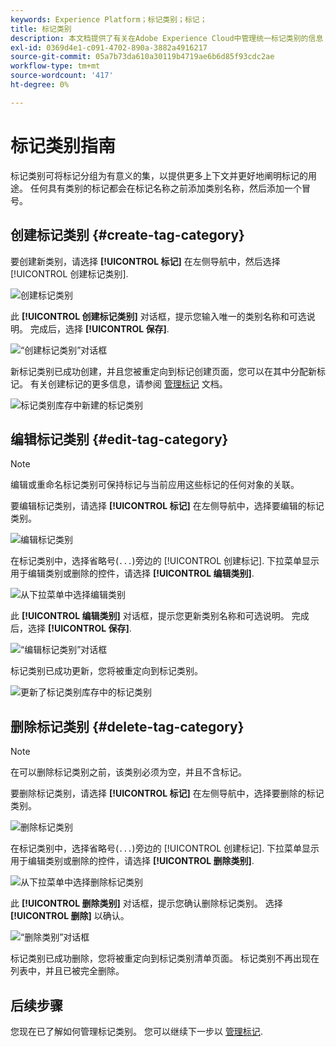 ```yaml
---
keywords: Experience Platform；标记类别；标记；
title: 标记类别
description: 本文档提供了有关在Adobe Experience Cloud中管理统一标记类别的信息
exl-id: 0369d4e1-c091-4702-890a-3882a4916217
source-git-commit: 05a7b73da610a30119b4719ae6b6d85f93cdc2ae
workflow-type: tm+mt
source-wordcount: '417'
ht-degree: 0%

---
```


# 标记类别指南

标记类别可将标记分组为有意义的集，以提供更多上下文并更好地阐明标记的用途。 任何具有类别的标记都会在标记名称之前添加类别名称，然后添加一个冒号。

## 创建标记类别 {#create-tag-category}

要创建新类别，请选择 **[!UICONTROL 标记]** 在左侧导航中，然后选择 [!UICONTROL 创建标记类别].

![创建标记类别](./images/create-tag-category.png)

此 **[!UICONTROL 创建标记类别]** 对话框，提示您输入唯一的类别名称和可选说明。 完成后，选择 **[!UICONTROL 保存]**.

![“创建标记类别”对话框](./images/create-tag-category-dialog.png)

新标记类别已成功创建，并且您被重定向到标记创建页面，您可以在其中分配新标记。 有关创建标记的更多信息，请参阅 [管理标记](./managing-tags.md#create-a-tag-create-tag) 文档。

![标记类别库存中新建的标记类别](./images/new-tag-cateogry-listed.png)

## 编辑标记类别 {#edit-tag-category}

>[!NOTE]
>
>编辑或重命名标记类别可保持标记与当前应用这些标记的任何对象的关联。

要编辑标记类别，请选择 **[!UICONTROL 标记]** 在左侧导航中，选择要编辑的标记类别。

![编辑标记类别](./images/edit-tag-category.png)

在标记类别中，选择省略号(`...`)旁边的 [!UICONTROL 创建标记]. 下拉菜单显示用于编辑类别或删除的控件，请选择 **[!UICONTROL 编辑类别]**.

![从下拉菜单中选择编辑类别](./images/select-edit-tag-category.png)

此 **[!UICONTROL 编辑类别]** 对话框，提示您更新类别名称和可选说明。 完成后，选择 **[!UICONTROL 保存]**.

![“编辑标记类别”对话框](./images/edit-category-dialog.png)

标记类别已成功更新，您将被重定向到标记类别。

![更新了标记类别库存中的标记类别](./images/updated-tag-category.png)

## 删除标记类别 {#delete-tag-category}

>[!NOTE]
>
>在可以删除标记类别之前，该类别必须为空，并且不含标记。

要删除标记类别，请选择 **[!UICONTROL 标记]** 在左侧导航中，选择要删除的标记类别。

![删除标记类别](./images/edit-tag-category.png)

在标记类别中，选择省略号(`...`)旁边的 [!UICONTROL 创建标记]. 下拉菜单显示用于编辑类别或删除的控件，请选择 **[!UICONTROL 删除类别]**.

![从下拉菜单中选择删除标记类别](./images/select-delete-tag-category.png)

此 **[!UICONTROL 删除类别]** 对话框，提示您确认删除标记类别。 选择 **[!UICONTROL 删除]** 以确认。

![“删除类别”对话框](./images/delete-category-dialog.png)

标记类别已成功删除，您将被重定向到标记类别清单页面。 标记类别不再出现在列表中，并且已被完全删除。

## 后续步骤

您现在已了解如何管理标记类别。 您可以继续下一步以 [管理标记](./managing-tags.md).
